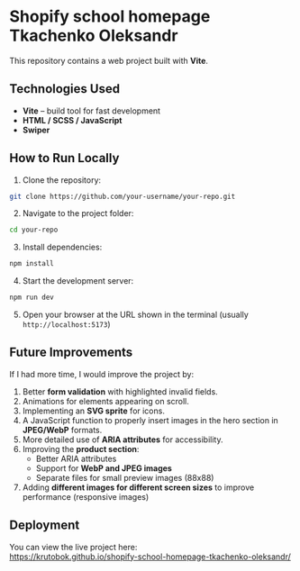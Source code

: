 # Shopify school homepage Tkachenko Oleksandr

This repository contains a web project built with **Vite**.

## Technologies Used

- **Vite** – build tool for fast development
- **HTML / SCSS / JavaScript**
- **Swiper**

## How to Run Locally

1. Clone the repository:  
```bash
git clone https://github.com/your-username/your-repo.git
```
2. Navigate to the project folder:  
```bash
cd your-repo
```
3. Install dependencies:  
```bash
npm install
```
4. Start the development server:  
```bash
npm run dev
```
5. Open your browser at the URL shown in the terminal (usually `http://localhost:5173`)

## Future Improvements

If I had more time, I would improve the project by:

1. Better **form validation** with highlighted invalid fields.  
2. Animations for elements appearing on scroll.  
3. Implementing an **SVG sprite** for icons.  
4. A JavaScript function to properly insert images in the hero section in **JPEG/WebP** formats.  
5. More detailed use of **ARIA attributes** for accessibility.  
6. Improving the **product section**:  
   - Better ARIA attributes  
   - Support for **WebP and JPEG images**  
   - Separate files for small preview images (88x88)  
7. Adding **different images for different screen sizes** to improve performance (responsive images)

## Deployment

You can view the live project here:  
https://krutobok.github.io/shopify-school-homepage-tkachenko-oleksandr/
